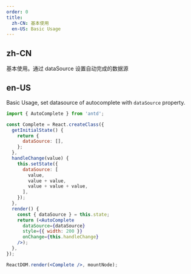 ```yaml
---
order: 0
title:
  zh-CN: 基本使用
  en-US: Basic Usage
---
```


## zh-CN

基本使用。通过 dataSource 设置自动完成的数据源

## en-US

Basic Usage, set datasource of autocomplete with `dataSource` property.

````jsx
import { AutoComplete } from 'antd';

const Complete = React.createClass({
  getInitialState() {
    return {
      dataSource: [],
    };
  },
  handleChange(value) {
    this.setState({
      dataSource: [
        value,
        value + value,
        value + value + value,
      ],
    });
  },
  render() {
    const { dataSource } = this.state;
    return (<AutoComplete
      dataSource={dataSource}
      style={{ width: 200 }}
      onChange={this.handleChange}
    />);
  },
});

ReactDOM.render(<Complete />, mountNode);
````

